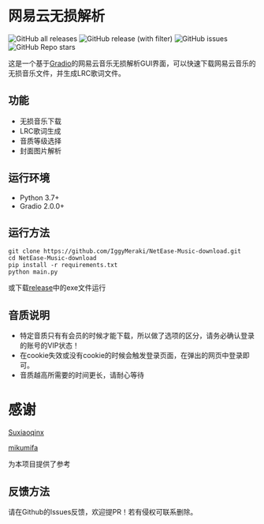 # 网易云无损解析

![GitHub all releases](https://img.shields.io/github/downloads/IggyMeraki/NetEase-Music-download/total)
![GitHub release (with filter)](https://img.shields.io/github/v/release/IggyMeraki/NetEase-Music-download)
![GitHub issues](https://img.shields.io/github/issues/IggyMeraki/NetEase-Music-download)
![GitHub Repo stars](https://img.shields.io/github/stars/IggyMeraki/NetEase-Music-download)


这是一个基于[Gradio](https://gradio.app/)的网易云音乐无损解析GUI界面，可以快速下载网易云音乐的无损音乐文件，并生成LRC歌词文件。

## 功能

- 无损音乐下载
- LRC歌词生成
- 音质等级选择
- 封面图片解析


## 运行环境

- Python 3.7+
- Gradio 2.0.0+

## 运行方法

```
git clone https://github.com/IggyMeraki/NetEase-Music-download.git
cd NetEase-Music-download
pip install -r requirements.txt
python main.py
```
或下载[release](https://github.com/IggyMeraki/NetEase-Music-download/releases)中的exe文件运行

## 音质说明

- 特定音质只有有会员的时候才能下载，所以做了选项的区分，请务必确认登录的账号的VIP状态！
- 在cookie失效或没有cookie的时候会触发登录页面，在弹出的网页中登录即可。
- 音质越高所需要的时间更长，请耐心等待

# 感谢

[Suxiaoqinx](https://github.com/Suxiaoqinx)

[mikumifa](https://github.com/mikumifa)

为本项目提供了参考

## 反馈方法
请在Github的lssues反馈，欢迎提PR！若有侵权可联系删除。
